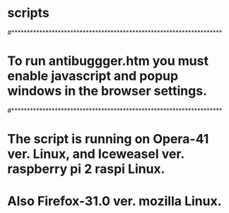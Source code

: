 # scripts
#********************************************************************
# To run antibuggger.htm you must enable javascript and popup windows in the browser settings.
#********************************************************************
# The script is running  on Opera-41 ver. Linux, and Iceweasel ver. raspberry pi 2 raspi Linux.
# Also Firefox-31.0 ver. mozilla Linux.
